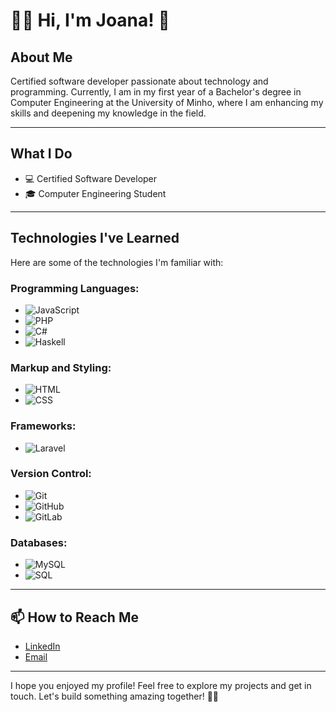 # 👩‍💻 Hi, I'm Joana! 👋

## About Me

Certified software developer passionate about technology and programming. Currently, I am in my first year of a Bachelor's degree in Computer Engineering at the University of Minho, where I am enhancing my skills and deepening my knowledge in the field.

---

## What I Do

- 💻 Certified Software Developer  
- 🎓 Computer Engineering Student  

---

## Technologies I've Learned

Here are some of the technologies I'm familiar with:

### Programming Languages:
- ![JavaScript](https://img.shields.io/badge/-JavaScript-yellow)  
- ![PHP](https://img.shields.io/badge/-PHP-blue)  
- ![C#](https://img.shields.io/badge/-C%23-purple)  
- ![Haskell](https://img.shields.io/badge/-Haskell-purple)  

### Markup and Styling:
- ![HTML](https://img.shields.io/badge/-HTML-orange)  
- ![CSS](https://img.shields.io/badge/-CSS-blueviolet)  

### Frameworks:
- ![Laravel](https://img.shields.io/badge/-Laravel-red)  

### Version Control:
- ![Git](https://img.shields.io/badge/-Git-lightgrey)  
- ![GitHub](https://img.shields.io/badge/-GitHub-brightgreen)  
- ![GitLab](https://img.shields.io/badge/-GitLab-orange)  

### Databases:
- ![MySQL](https://img.shields.io/badge/-MySQL-blue)  
- ![SQL](https://img.shields.io/badge/-SQL-lightgrey)    

---

## 📫 How to Reach Me

- [LinkedIn](www.linkedin.com/in/joana-cardoso-dv)  
- [Email](mailto:j.pires.cardoso1999@gmail.com)  

---

I hope you enjoyed my profile! Feel free to explore my projects and get in touch. Let's build something amazing together! 🚀✨
